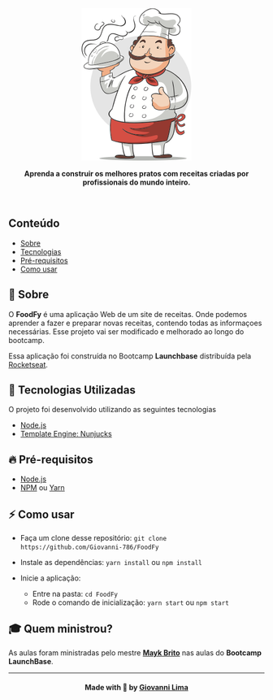 <p align="center">
  <img src=".github/chef.png" alt="Chef" />
</p>

<p align="center">
    <b>Aprenda a construir os melhores pratos
        com receitas criadas por profissionais
        do mundo inteiro.</b>
</p>

<br />


## Conteúdo

- [Sobre](#sobre)
- [Tecnologias](#tecnologias-utilizadas)
- [Pré-requisitos](#pre-requisitos)
- [Como usar](#como-usar)


<a id="sobre"></a>

## :bookmark: Sobre

O <strong>FoodFy</strong> é uma aplicação Web de um site de receitas. Onde podemos aprender a fazer e preparar novas receitas, contendo todas as informaçoes necessárias.
Esse projeto vai ser modificado e melhorado ao longo do bootcamp.

Essa aplicação foi construída no Bootcamp <strong>Launchbase</strong> distribuída pela [Rocketseat](https://rocketseat.com.br/).

<a id="tecnologias-utilizadas"></a>

## :rocket: Tecnologias Utilizadas

O projeto foi desenvolvido utilizando as seguintes tecnologias


- [Node.js](https://nodejs.org/en/)
- [Template Engine: Nunjucks](https://mozilla.github.io/nunjucks/)


<a id="pre-requisitos"></a>

## :fire: **Pré-requisitos**

- [Node.js](https://nodejs.org/en/)
- [NPM](https://www.npmjs.com/) ou [Yarn](https://yarnpkg.com/)


<a id="como-usar"></a>

## :zap: Como usar

- Faça um clone desse repositório: `git clone https://github.com/Giovanni-786/FoodFy`
- Instale as dependências: `yarn install` ou `npm install`
- Inicie a aplicação:

    - Entre na pasta: `cd FoodFy`
    - Rode o comando de inicialização: `yarn start` ou `npm start`



## :mortar_board: Quem ministrou?

As aulas foram ministradas pelo mestre **[Mayk Brito](https://github.com/maykbrito)** nas aulas do **Bootcamp LaunchBase**.

---

<h4 align=center>Made with 💙 by <a href="https://www.linkedin.com/in/giovanni-sena/">Giovanni Lima</a></h4>